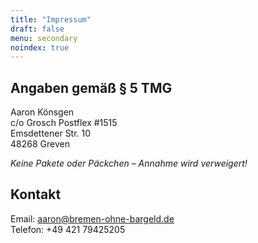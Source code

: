 ```yaml
---
title: "Impressum"
draft: false
menu: secondary
noindex: true
---
```


## Angaben gemäß § 5 TMG

Aaron Könsgen  
c/o Grosch Postflex #1515  
Emsdettener Str. 10  
48268 Greven

*Keine Pakete oder Päckchen – Annahme wird verweigert!*

## Kontakt

Email: [aaron@bremen-ohne-bargeld.de](mailto:aaron@bremen-ohne-bargeld.de)  
Telefon: +49 421 79425205
